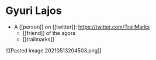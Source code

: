 # Gyuri Lajos

- A [[person]] on [[twitter]]: https://twitter.com/TrailMarks
	- [[friend]] of the agora
    - [[trailmarks]]

![[Pasted image 20210513204503.png]]


